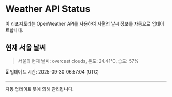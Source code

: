 
# Weather API Status

이 리포지토리는 OpenWeather API를 사용하여 서울의 날씨 정보를 자동으로 업데이트합니다.

## 현재 서울 날씨
> 서울의 현재 날씨: overcast clouds, 온도: 24.41°C, 습도: 57%

⏳ 업데이트 시간: 2025-09-30 06:57:04 (UTC)

---
자동 업데이트 봇에 의해 관리됩니다.
